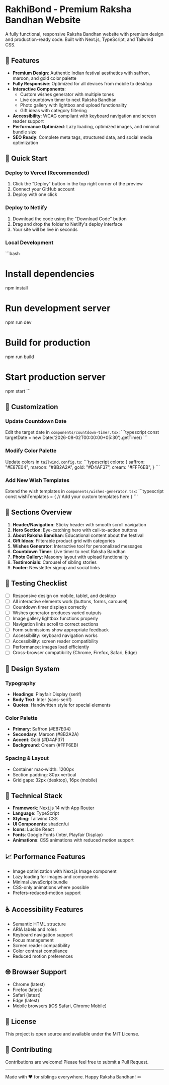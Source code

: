# RakhiBond - Premium Raksha Bandhan Website

A fully functional, responsive Raksha Bandhan website with premium design and production-ready code. Built with Next.js, TypeScript, and Tailwind CSS.

## 🎨 Features

- **Premium Design**: Authentic Indian festival aesthetics with saffron, maroon, and gold color palette
- **Fully Responsive**: Optimized for all devices from mobile to desktop
- **Interactive Components**: 
  - Custom wishes generator with multiple tones
  - Live countdown timer to next Raksha Bandhan
  - Photo gallery with lightbox and upload functionality
  - Gift ideas with category filtering
- **Accessibility**: WCAG compliant with keyboard navigation and screen reader support
- **Performance Optimized**: Lazy loading, optimized images, and minimal bundle size
- **SEO Ready**: Complete meta tags, structured data, and social media optimization

## 🚀 Quick Start

### Deploy to Vercel (Recommended)
1. Click the "Deploy" button in the top right corner of the preview
2. Connect your GitHub account
3. Deploy with one click

### Deploy to Netlify
1. Download the code using the "Download Code" button
2. Drag and drop the folder to Netlify's deploy interface
3. Your site will be live in seconds

### Local Development
\`\`\`bash
# Install dependencies
npm install

# Run development server
npm run dev

# Build for production
npm run build

# Start production server
npm start
\`\`\`

## 🎯 Customization

### Update Countdown Date
Edit the target date in `components/countdown-timer.tsx`:
\`\`\`typescript
const targetDate = new Date('2026-08-02T00:00:00+05:30').getTime()
\`\`\`

### Modify Color Palette
Update colors in `tailwind.config.ts`:
\`\`\`typescript
colors: {
  saffron: "#E87E04",
  maroon: "#8B2A2A", 
  gold: "#D4AF37",
  cream: "#FFF6EB",
}
\`\`\`

### Add New Wish Templates
Extend the wish templates in `components/wishes-generator.tsx`:
\`\`\`typescript
const wishTemplates = {
  // Add your custom templates here
}
\`\`\`

## 📱 Sections Overview

1. **Header/Navigation**: Sticky header with smooth scroll navigation
2. **Hero Section**: Eye-catching hero with call-to-action buttons
3. **About Raksha Bandhan**: Educational content about the festival
4. **Gift Ideas**: Filterable product grid with categories
5. **Wishes Generator**: Interactive tool for personalized messages
6. **Countdown Timer**: Live timer to next Raksha Bandhan
7. **Photo Gallery**: Masonry layout with upload functionality
8. **Testimonials**: Carousel of sibling stories
9. **Footer**: Newsletter signup and social links

## 🧪 Testing Checklist

- [ ] Responsive design on mobile, tablet, and desktop
- [ ] All interactive elements work (buttons, forms, carousel)
- [ ] Countdown timer displays correctly
- [ ] Wishes generator produces varied outputs
- [ ] Image gallery lightbox functions properly
- [ ] Navigation links scroll to correct sections
- [ ] Form submissions show appropriate feedback
- [ ] Accessibility: keyboard navigation works
- [ ] Accessibility: screen reader compatibility
- [ ] Performance: images load efficiently
- [ ] Cross-browser compatibility (Chrome, Firefox, Safari, Edge)

## 🎨 Design System

### Typography
- **Headings**: Playfair Display (serif)
- **Body Text**: Inter (sans-serif)
- **Quotes**: Handwritten style for special elements

### Color Palette
- **Primary**: Saffron (#E87E04)
- **Secondary**: Maroon (#8B2A2A)
- **Accent**: Gold (#D4AF37)
- **Background**: Cream (#FFF6EB)

### Spacing & Layout
- Container max-width: 1200px
- Section padding: 80px vertical
- Grid gaps: 32px (desktop), 16px (mobile)

## 🔧 Technical Stack

- **Framework**: Next.js 14 with App Router
- **Language**: TypeScript
- **Styling**: Tailwind CSS
- **UI Components**: shadcn/ui
- **Icons**: Lucide React
- **Fonts**: Google Fonts (Inter, Playfair Display)
- **Animations**: CSS animations with reduced motion support

## 📈 Performance Features

- Image optimization with Next.js Image component
- Lazy loading for images and components
- Minimal JavaScript bundle
- CSS-only animations where possible
- Prefers-reduced-motion support

## ♿ Accessibility Features

- Semantic HTML structure
- ARIA labels and roles
- Keyboard navigation support
- Focus management
- Screen reader compatibility
- Color contrast compliance
- Reduced motion preferences

## 🌐 Browser Support

- Chrome (latest)
- Firefox (latest)
- Safari (latest)
- Edge (latest)
- Mobile browsers (iOS Safari, Chrome Mobile)

## 📄 License

This project is open source and available under the MIT License.

## 🤝 Contributing

Contributions are welcome! Please feel free to submit a Pull Request.

---

Made with ❤️ for siblings everywhere. Happy Raksha Bandhan! 🪢
